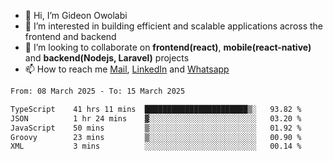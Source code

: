 - 👋 Hi, I’m Gideon Owolabi
- 👀 I’m interested in building efficient and scalable applications across the frontend and backend
- 💞️ I’m looking to collaborate on <b>frontend(react)</b>, <b>mobile(react-native)</b> and <b>backend(Nodejs, Laravel)</b> projects
- 📫 How to reach me <a href="mailto:gideoniyin2021@gmail.com">Mail</a>, <a href="https://www.linkedin.com/in/gideon-owolabi-9b667a232/">LinkedIn</a> and <a href="https://wa.me/2348055377085">Whatsapp</a>

<!---
gude1/gude1 is a ✨ special ✨ repository because its `README.md` (this file) appears on your GitHub profile.
You can click the Preview link to take a look at your changes.
--->

<!--START_SECTION:waka-->

```txt
From: 08 March 2025 - To: 15 March 2025

TypeScript    41 hrs 11 mins  ███████████████████████▒░   93.82 %
JSON          1 hr 24 mins    ▓░░░░░░░░░░░░░░░░░░░░░░░░   03.20 %
JavaScript    50 mins         ▒░░░░░░░░░░░░░░░░░░░░░░░░   01.92 %
Groovy        23 mins         ▒░░░░░░░░░░░░░░░░░░░░░░░░   00.90 %
XML           3 mins          ░░░░░░░░░░░░░░░░░░░░░░░░░   00.14 %
```

<!--END_SECTION:waka-->
